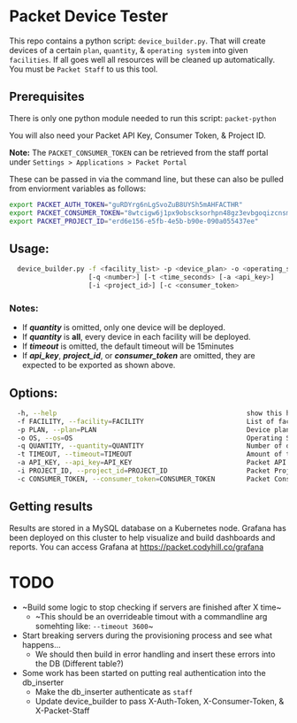 # Packet Device Tester
This repo contains a python script: `device_builder.py`. That will create devices of a certain `plan`, `quantity`, & `operating system` into given `facilities`. If all goes well all resources will be cleaned up automatically. You must be `Packet Staff` to us this tool.
## Prerequisites
There is only one python module needed to run this script: `packet-python`

You will also need your Packet API Key, Consumer Token, & Project ID.

**Note:** The `PACKET_CONSUMER_TOKEN` can be retrieved from the staff portal under `Settings > Applications > Packet Portal`

These can be passed in via the command line, but these can also be pulled from enviorment variables as follows:
```bash
export PACKET_AUTH_TOKEN="guRDYrg6nLgSvoZuB8UYSh5mAHFACTHR"
export PACKET_CONSUMER_TOKEN="8wtcigw6j1px9obscksorhpn48gz3evbgoqizcnsm7t7wdsjfmy00a3ng9p8t1d4"
export PACKET_PROJECT_ID="erd6e156-e5fb-4e5b-b90e-090a055437ee"
```
## Usage:
```bash
  device_builder.py -f <facility_list> -p <device_plan> -o <operating_system>
                    [-q <number>] [-t <time_seconds> [-a <api_key>]
                    [-i <project_id>] [-c <consumer_token>
```
### Notes:
* If ***quantity*** is omitted, only one device will be deployed.
* If ***quantity*** is **all**, every device in each facility will be deployed.
* If ***timeout*** is omitted, the default timeout will be 15minutes
* If ***api_key***, ***project_id***, or ***consumer_token*** are omitted, they are expected to be exported as shown above.
## Options:
```bash
  -h, --help                                                show this help message and exit
  -f FACILITY, --facility=FACILITY                          List of facilities to deploy servers. Example: ewr1,sjc1
  -p PLAN, --plan=PLAN                                      Device plan to deploy. Example: c3.small.x86
  -o OS, --os=OS                                            Operating System to deploy on the Device. Example: ubuntu_18_04
  -q QUANTITY, --quantity=QUANTITY                          Number of devices to deploy per facility. Example: 100
  -t TIMEOUT, --timeout=TIMEOUT                             Amount of time to wait for devices to become active. Example: 25
  -a API_KEY, --api_key=API_KEY                             Packet API Key. Example: vuRQYrg2nLgSvoYuB8UYSh4mAHFACTHB
  -i PROJECT_ID, --project_id=PROJECT_ID                    Packet Project ID. Example: ecd8e248-e2fb-4e5b-b90e-090a055437dd
  -c CONSUMER_TOKEN, --consumer_token=CONSUMER_TOKEN        Packet Consumer Token. Example: 8wtcigw6j1px9obscksorhpn48gz3evbgoqizcnsm7t7wdsjfmy00a3ng9p8t1d4
```

## Getting results
Results are stored in a MySQL database on a Kubernetes node. Grafana has been deployed on this cluster to help visualize and build dashboards and reports. You can access Grafana at https://packet.codyhill.co/grafana


# TODO
* ~Build some logic to stop checking if servers are finished after X time~
  * ~This should be an overrideable timout with a commandline arg somehting like: `--timeout 3600`~
* Start breaking servers during the provisioning process and see what happens...
  * We should then build in error handling and insert these errors into the DB (Different table?)
* Some work has been started on putting real authentication into the db_inserter
  * Make the db_inserter authenticate as `staff`
  * Update device_builder to pass X-Auth-Token, X-Consumer-Token, & X-Packet-Staff
